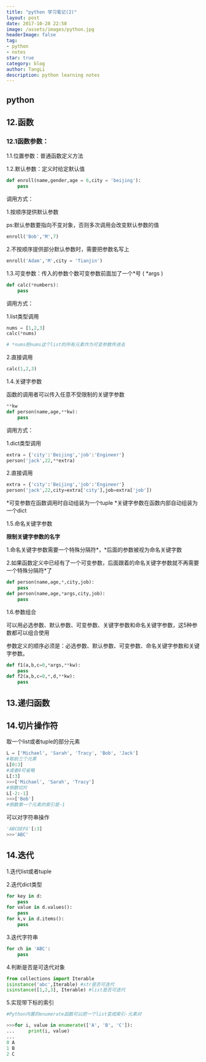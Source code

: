 ```yaml
---
title: "python 学习笔记(2)"
layout: post
date: 2017-10-28 22:50
image: /assets/images/python.jpg
headerImage: false
tag:
- python
- notes
star: true
category: blog
author: TangLi
description: python learning notes
---
```


## python 

## 12.函数

### 12.1函数参数：

1.1.位置参数：普通函数定义方法

1.2.默认参数：定义时给定默认值
```python
def enroll(name,gender,age = 6,city = 'beijing'):
	pass
```
调用方式：

1.按顺序提供默认参数 

ps:默认参数要指向不变对象，否则多次调用会改变默认参数的值
```python
enroll('Bob','M',7)
```
2.不按顺序提供部分默认参数时，需要把参数名写上
```python
enroll('Adam','M',city = 'Tianjin')
```
1.3.可变参数：传入的参数个数可变参数前面加了一个*号 ( *args )
```python
def calc(*numbers):
	pass
```
调用方式：

1.list类型调用
```python	
nums = [1,2,3]
calc(*nums)

# *nums把nums这个list的所有元素作为可变参数传进去
```
2.直接调用
```python
calc(1,2,3)
```
1.4.关键字参数 

函数的调用者可以传入任意不受限制的关键字参数

```python
**kw
def person(name,age,**kw):
	pass
```
调用方式：

1.dict类型调用
```python
extra = {'city':'Beijing','job':'Engineer'}
person('jack',22,**extra)
```
2.直接调用
```python
extra = {'city':'Beijing','job':'Engineer'}
person('jack',22,city=extra['city'],job=extra['job'])
```

*可变参数在函数调用时自动组装为一个tuple	
*关键字参数在函数内部自动组装为一个dict

1.5.命名关键字参数

**限制关键字参数的名字**

1.命名关键字参数需要一个特殊分隔符*，*后面的参数被视为命名关键字数

2.如果函数定义中已经有了一个可变参数，后面跟着的命名关键字参数就不再需要一个特殊分隔符*了

```python
def person(name,age,*,city,job):
	pass
def person(name,age,*args,city,job):
	pass
```

1.6.参数组合

可以用必选参数、默认参数、可变参数、关键字参数和命名关键字参数，这5种参数都可以组合使用

参数定义的顺序必须是：必选参数、默认参数、可变参数、命名关键字参数和关键字参数。
```python
def f1(a,b,c=0,*args,**kw):
	pass
def f2(a,b,c=0,*,d,**kw):
	pass
```

## 13.递归函数

## 14.切片操作符

取一个list或者tuple的部分元素
```python
L = ['Michael', 'Sarah', 'Tracy', 'Bob', 'Jack']
#取前三个元素
L[0:3]
#或者0可省略
L[:3] 
>>>['Michael', 'Sarah', 'Tracy']
#倒数切片
L[-2:-1]
>>>['Bob']
#倒数第一个元素的索引是-1
```

可以对字符串操作
```python
'ABCDEFG'[:3]
>>>'ABC'
```

## 14.迭代

1.迭代list或者tuple

2.迭代dict类型
```python
for key in d:
	pass
for value in d.values():
	pass
for k,v in d.items():
	pass
```

3.迭代字符串
```python
for ch in 'ABC':
	pass
```

4.判断是否是可迭代对象
```python
from collections import Iterable
isinstance('abc',Iterable) #str是否可迭代
isinstance([1,2,3], Iterable) #list是否可迭代
```

5.实现带下标的索引

```python
#Python内置的enumerate函数可以把一个list变成索引-元素对

>>>for i, value in enumerate(['A', 'B', 'C']):
...     print(i, value)
...
0 A
1 B
2 C
```		

	


